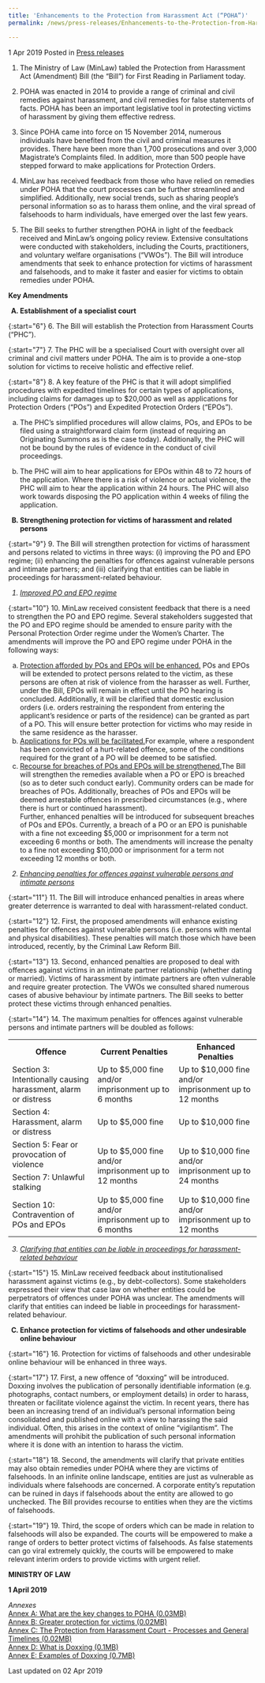 ```yaml
---
title: 'Enhancements to the Protection from Harassment Act (“POHA”)'
permalink: /news/press-releases/Enhancements-to-the-Protection-from-Harassment-Act-POHA

---
```



1 Apr 2019 Posted in [Press releases](/news/press-releases)

1. The Ministry of Law (MinLaw) tabled the Protection from Harassment Act (Amendment) Bill (the “Bill”) for First Reading in Parliament today.

 

2. POHA was enacted in 2014 to provide a range of criminal and civil remedies against harassment, and civil remedies for false statements of facts. POHA has been an important legislative tool in protecting victims of harassment by giving them effective redress. 

 

3. Since POHA came into force on 15 November 2014, numerous individuals have benefited from the civil and criminal measures it provides. There have been more than 1,700 prosecutions and over 3,000 Magistrate’s Complaints filed. In addition, more than 500 people have stepped forward to make applications for Protection Orders.

 

4. MinLaw has received feedback from those who have relied on remedies under POHA that the court processes can be further streamlined and simplified. Additionally, new social trends, such as sharing people’s personal information so as to harass them online, and the viral spread of falsehoods to harm individuals, have emerged over the last few years.

 

5. The Bill seeks to further strengthen POHA in light of the feedback received and MinLaw’s ongoing policy review. Extensive consultations were conducted with stakeholders, including the Courts, practitioners, and voluntary welfare organisations (“VWOs”). The Bill will introduce amendments that seek to enhance protection for victims of harassment and falsehoods, and to make it faster and easier for victims to obtain remedies under POHA.


**Key Amendments**

<ol style="list-style-type: upper-alpha; font-weight: bold;">
<li>Establishment of a specialist court</li>
</ol>

{:start="6"}
6. The Bill will establish the Protection from Harassment Courts (“PHC”).

 
{:start="7"}
7. The PHC will be a specialised Court with oversight over all criminal and civil matters under POHA. The aim is to provide a one-stop solution for victims to receive holistic and effective relief.


{:start="8"}
8. A key feature of the PHC is that it will adopt simplified procedures with expedited timelines for certain types of applications, including claims for damages up to $20,000 as well as applications for Protection Orders (“POs”) and Expedited Protection Orders (“EPOs”).

<ol style="list-style-type: lower-alpha">
<li>The PHC’s simplified procedures will allow claims, POs, and EPOs to be filed using a straightforward claim form (instead of requiring an Originating Summons as is the case today). Additionally, the PHC will not be bound by the rules of evidence in the conduct of civil proceedings.</li>
</ol>

<ol style="list-style-type: lower-alpha" start="2">
<li>The PHC will aim to hear applications for EPOs within 48 to 72 hours of the application. Where there is a risk of violence or actual violence, the PHC will aim to hear the application within 24 hours. The PHC will also work towards disposing the PO application within 4 weeks of filing the application. </li>
</ol>


<ol start="2" style="list-style-type: upper-alpha; font-weight: bold;">
<li>Strengthening protection for victims of harassment and related persons</li>
</ol>


{:start="9"}
9. The Bill will strengthen protection for victims of harassment and persons related to victims in three ways: (i) improving the PO and EPO regime; (ii) enhancing the penalties for offences against vulnerable persons and intimate partners; and (iii) clarifying that entities can be liable in proceedings for harassment-related behaviour.

<ol>
<li style="font-style:italic;"><u>Improved PO and EPO regime</u></li>
</ol>

{:start="10"}
10. MinLaw received consistent feedback that there is a need to strengthen the PO and EPO regime. Several stakeholders suggested that the PO and EPO regime should be amended to ensure parity with the Personal Protection Order regime under the Women’s Charter. The amendments will improve the PO and EPO regime under POHA in the following ways:  

<ol style="list-style-type: lower-alpha">
<li><u>Protection afforded by POs and EPOs will be enhanced.</u> POs and EPOs will be extended to protect persons related to the victim, as these persons are often at risk of violence from the harasser as well. Further, under the Bill, EPOs will remain in effect until the PO hearing is concluded. Additionally, it will be clarified that domestic exclusion orders (i.e. orders restraining the respondent from entering the applicant’s residence or parts of the residence) can be granted as part of a PO. This will ensure better protection for victims who may reside in the same residence as the harasser.</li>
<li><u>Applications for POs will be facilitated.</u>For example, where a respondent has been convicted of a hurt-related offence, some of the conditions required for the grant of a PO will be deemed to be satisfied.</li>
<li><u>Recourse for breaches of POs and EPOs will be strengthened.</u>The Bill will strengthen the remedies available when a PO or EPO is breached (so as to deter such conduct early). Community orders can be made for breaches of POs. Additionally, breaches of POs and EPOs will be deemed arrestable offences in prescribed circumstances (e.g., where there is hurt or continued harassment).</li>


<li style="list-style-type: none">Further, enhanced penalties will be introduced for subsequent breaches of POs and EPOs. Currently, a breach of a PO or an EPO is punishable with a fine not exceeding $5,000 or imprisonment for a term not exceeding 6 months or both. The amendments will increase the penalty to a fine not exceeding $10,000 or imprisonment for a term not exceeding 12 months or both.</li>

</ol>



<ol start="2">
<li style="font-style:italic;"><u>Enhancing penalties for offences against vulnerable persons and intimate persons</u></li>
</ol>

{:start="11"}
11. The Bill will introduce enhanced penalties in areas where greater deterrence is warranted to deal with harassment-related conduct.

 
{:start="12"}
12. First, the proposed amendments will enhance existing penalties for offences against vulnerable persons (i.e. persons with mental and physical disabilities). These penalties will match those which have been introduced, recently, by the Criminal Law Reform Bill.

 
{:start="13"}
13. Second, enhanced penalties are proposed to deal with offences against victims in an intimate partner relationship (whether dating or married). Victims of harassment by intimate partners are often vulnerable and require greater protection. The VWOs we consulted shared numerous cases of abusive behaviour by intimate partners. The Bill seeks to better protect these victims through enhanced penalties. 

 
{:start="14"}
14. The maximum penalties for offences against vulnerable persons and intimate partners will be doubled as follows:


<table class="table-h">
  <tr>
  <th>Offence</th>
  <th>Current Penalties</th>
  <th>Enhanced Penalties</th>
  </tr>
  <tr>
  <td>Section 3: Intentionally causing harassment, alarm or distress</td>
  <td>Up to $5,000 fine and/or imprisonment up to 6 months</td>
  <td>Up to $10,000 fine and/or imprisonment up to 12 months</td>
  </tr>
  <tr>
  <td>Section 4: Harassment, alarm or distress</td>
  <td>Up to $5,000 fine</td>
  <td>Up to $10,000 fine</td>
  </tr>
  <tr>
  <td>Section 5: Fear or provocation of violence</td>
  <td rowspan="2">Up to $5,000 fine and/or imprisonment up to 12 months</td>
  <td rowspan="2">Up to $10,000 fine and/or imprisonment up to 24 months</td>
  </tr>
<tr>
<td>Section 7: Unlawful stalking</td>
</tr>

<tr>
<td>Section 10: Contravention of POs and EPOs</td>
<td>Up to $5,000 fine and/or imprisonment up to 6 months</td>
<td>Up to $10,000 fine and/or imprisonment up to 12 months</td>
</tr>

</table>

<ol start="3">
<li style="font-style:italic;"><u>Clarifying that entities can be liable in proceedings for harassment-related behaviour</u></li>
</ol>

{:start="15"}
15. MinLaw received feedback about institutionalised harassment against victims (e.g., by debt-collectors). Some stakeholders expressed their view that case law on whether entities could be perpetrators of offences under POHA was unclear. The amendments will clarify that entities can indeed be liable in proceedings for harassment-related behaviour.

<ol start="3" style="list-style-type: upper-alpha; font-weight: bold;">
<li>Enhance protection for victims of falsehoods and other undesirable online behaviour</li>
</ol>

{:start="16"}
16. Protection for victims of falsehoods and other undesirable online behaviour will be enhanced in three ways.

 
{:start="17"}
17. First, a new offence of “doxxing” will be introduced. Doxxing involves the publication of personally identifiable information (e.g. photographs, contact numbers, or employment details) in order to harass, threaten or facilitate violence against the victim. In recent years, there has been an increasing trend of an individual’s personal information being consolidated and published online with a view to harassing the said individual. Often, this arises in the context of online “vigilantism”. The amendments will prohibit the publication of such personal information where it is done with an intention to harass the victim. 

 
{:start="18"}
18. Second, the amendments will clarify that private entities may also obtain remedies under POHA where they are victims of falsehoods. In an infinite online landscape, entities are just as vulnerable as individuals where falsehoods are concerned. A corporate entity’s reputation can be ruined in days if falsehoods about the entity are allowed to go unchecked. The Bill provides recourse to entities when they are the victims of falsehoods.

{:start="19"} 
19. Third, the scope of orders which can be made in relation to falsehoods will also be expanded. The courts will be empowered to make a range of orders to better protect victims of falsehoods. As false statements can go viral extremely quickly, the courts will be empowered to make relevant interim orders to provide victims with urgent relief.

**MINISTRY OF LAW**

 

**1 April 2019**

*Annexes*  
[Annex A: What are the key changes to POHA (0.03MB)](/files/news/press-releases/2019/04/AKeyChangesToPohaAct.pdf)    
[Annex B: Greater protection for victims (0.02MB)](/files/news/press-releases/2019/04/B_Greater_Protection_From_Victim.pdf)    
[Annex C: The Protection from Harassment Court -  Processes and General Timelines (0.02MB)](/files/news/press-releases/2019/04/C_court_processes_time.pdf)    
[Annex D: What is Doxxing (0.1MB)](/files/news/press-releases/2019/04/D_Doxxing_General.pdf)    
[Annex E: Examples of Doxxing (0.7MB)](/files/news/press-releases/2019/04/E_Doxxing_Examples.pdf)  

<p class="right-side-updated">Last updated on 02 Apr 2019</p>
